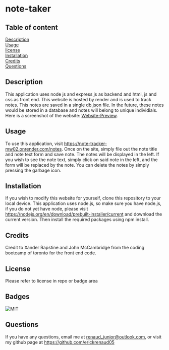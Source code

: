 # note-taker

## Table of content
[Description](#description)\
[Usage](#usage)\
[license](#license)\
[Installation](#installation)\
[Credits](#credits)\
[Questions](#questions)

## Description
This application uses node js and express js as backend and html, js and css as front end. This website is hosted by render and is used to track notes. This notes are saved in a single db.json file. In the future, these notes would be stored in a database and notes will belong to unique individials. Here is a screenshot of the website: [Website-Preview](preview/note-taker-preview.jpeg).

## Usage
To use this application, visit https://note-tracker-mw02.onrender.com/notes. Once on the site, simply file out the note title and note text form and save note. The notes will be displayed in the left. If you wish to see the note text, simply click on said note in the left, and the form will be replaced by the note. You can delete the notes by simply pressing the garbage icon.

## Installation
If you wish to modify this website for yourself, clone this repository to your local device. This application uses node.js, so make sure you have node.js, if you do not yet have node, please visit https://nodejs.org/en/download/prebuilt-installer/current and download the current version. Then install the required packages using npm install.

## Credits
Credit to Xander Rapstine and John McCambridge from the coding bootcamp of toronto for the front end code. 

## License
Please refer to license in repo or badge area

## Badges
![MIT](https://img.shields.io/badge/license-MIT-blue)

## Questions
If you have any questions, email me at renaud_junior@outlook.com, or visit my github page at https://github.com/erickrenaud05

